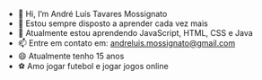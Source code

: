 - 👋 Hi, I’m André Luís Tavares Mossignato
- 👀 Estou sempre disposto a aprender cada vez mais
- 🌱 Atualmente estou aprendendo JavaScript, HTML, CSS e Java
- 📫 Entre em contato em: andreluis.mossignato@gmail.com
- 😄 Atualmente tenho 15 anos
- ⚽ Amo jogar futebol e jogar jogos online

<!---
andreluistavaresmossignato/andreluistavaresmossignato is a ✨ special ✨ repository because its `README.md` (this file) appears on your GitHub profile.
You can click the Preview link to take a look at your changes.
--->
